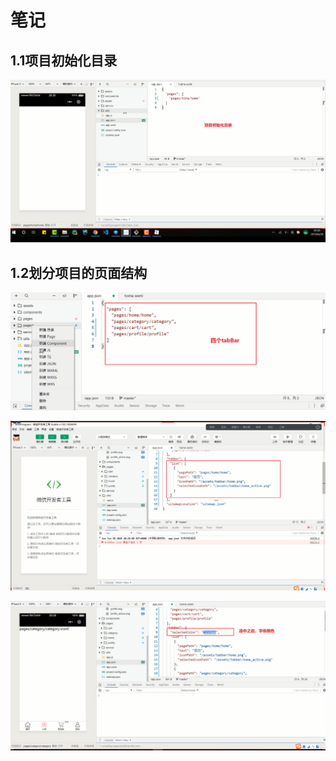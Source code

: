 # 笔记

## 1.1项目初始化目录

![image-20200606234426660](01_初始化目录.assets/image-20200606234426660.png)



## 1.2划分项目的页面结构





![image-20200606234822547](01_初始化目录.assets/image-20200606234822547.png)





![image-20200606235151714](01_初始化目录.assets/image-20200606235151714.png)



![image-20200606235354048](01_初始化目录.assets/image-20200606235354048.png)



